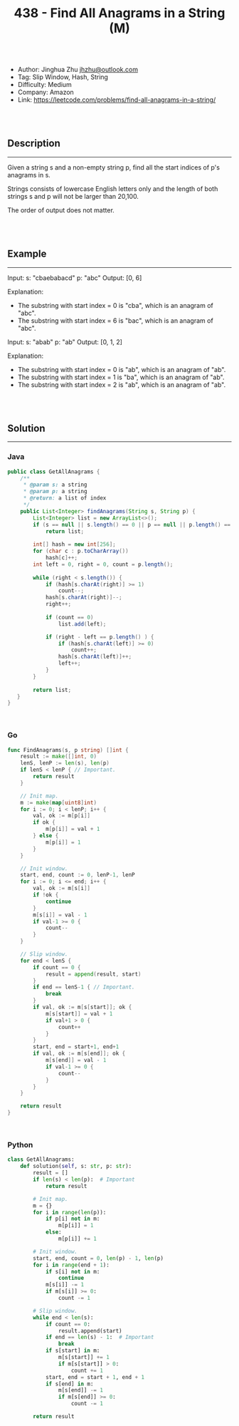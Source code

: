 # <center>438 - Find All Anagrams in a String (M)</center> 



<br></br>

* Author: Jinghua Zhu <jhzhu@outlook.com>
* Tag: Slip Window, Hash, String
* Difficulty: Medium
* Company: Amazon
* Link: https://leetcode.com/problems/find-all-anagrams-in-a-string/

<br></br>



## Description
----
Given a string s and a non-empty string p, find all the start indices of p's anagrams in s.

Strings consists of lowercase English letters only and the length of both strings s and p will not be larger than 20,100.

The order of output does not matter.

<br></br>



## Example
----
Input: s: "cbaebabacd" p: "abc" Output: [0, 6]

Explanation:
- The substring with start index = 0 is "cba", which is an anagram of "abc".
- The substring with start index = 6 is "bac", which is an anagram of "abc".

Input: s: "abab" p: "ab" Output: [0, 1, 2]

Explanation:
- The substring with start index = 0 is "ab", which is an anagram of "ab".
- The substring with start index = 1 is "ba", which is an anagram of "ab".
- The substring with start index = 2 is "ab", which is an anagram of "ab".

<br></br>



## Solution
----
### Java
```java
public class GetAllAnagrams {
	/**
     * @param s: a string
     * @param p: a string
     * @return: a list of index
     */
    public List<Integer> findAnagrams(String s, String p) {
    	List<Integer> list = new ArrayList<>();
        if (s == null || s.length() == 0 || p == null || p.length() == 0)
        	return list;
        
        int[] hash = new int[256]; 
        for (char c : p.toCharArray())
            hash[c]++;
        int left = 0, right = 0, count = p.length();
        
        while (right < s.length()) {
            if (hash[s.charAt(right)] >= 1)
                count--;
            hash[s.charAt(right)]--;
            right++;
            
            if (count == 0)
                list.add(left);

            if (right - left == p.length() ) {
                if (hash[s.charAt(left)] >= 0)
                    count++;
                hash[s.charAt(left)]++;
                left++;
            }
        }
        
        return list;
   }
}
```

<br>


### Go
```go
func FindAnagrams(s, p string) []int {
	result := make([]int, 0)
	lenS, lenP := len(s), len(p)
	if lenS < lenP { // Important.
		return result
	}

	// Init map.
	m := make(map[uint8]int)
	for i := 0; i < lenP; i++ {
		val, ok := m[p[i]]
		if ok {
			m[p[i]] = val + 1
		} else {
			m[p[i]] = 1
		}
	}

	// Init window.
	start, end, count := 0, lenP-1, lenP
	for i := 0; i <= end; i++ {
		val, ok := m[s[i]]
		if !ok {
			continue
		}
		m[s[i]] = val - 1
		if val-1 >= 0 {
			count--
		}
	}

	// Slip window.
	for end < lenS {
		if count == 0 {
			result = append(result, start)
		}
		if end == lenS-1 { // Important.
			break
		}
		if val, ok := m[s[start]]; ok {
			m[s[start]] = val + 1
			if val+1 > 0 {
				count++
			}
		}
		start, end = start+1, end+1
		if val, ok := m[s[end]]; ok {
			m[s[end]] = val - 1
			if val-1 >= 0 {
				count--
			}
		}
	}

	return result
}
```

<br>


### Python
```python
class GetAllAnagrams:
    def solution(self, s: str, p: str):
        result = []
        if len(s) < len(p):  # Important
            return result

        # Init map.
        m = {}
        for i in range(len(p)):
            if p[i] not in m:
                m[p[i]] = 1
            else:
                m[p[i]] += 1

        # Init window.
        start, end, count = 0, len(p) - 1, len(p)
        for i in range(end + 1):
            if s[i] not in m:
                continue
            m[s[i]] -= 1
            if m[s[i]] >= 0:
                count -= 1

        # Slip window.
        while end < len(s):
            if count == 0:
                result.append(start)
            if end == len(s) - 1:  # Important
                break
            if s[start] in m:
                m[s[start]] += 1
                if m[s[start]] > 0:
                    count += 1
            start, end = start + 1, end + 1
            if s[end] in m:
                m[s[end]] -= 1
                if m[s[end]] >= 0:
                    count -= 1

        return result
```